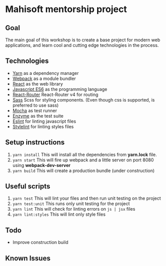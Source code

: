 # Mahisoft mentorship project

## Goal

The main goal of this workshop is to create a base project for modern web applications, and learn cool and cutting edge technologies in the process.

## Technologies

* [Yarn](https://yarnpkg.com/en/) as a dependency manager
* [Webpack](https://webpack.js.org/) as a module bundler
* [React](https://facebook.github.io/react/) as the web library
* [Javascript ES6](http://es6-features.org/) as the programming language
* [React-Router](https://reacttraining.com/react-router/) React-Router v4 for routing
* [Sass](http://sass-lang.com/) Scss for styling components. (Even though css is supported, is preferred to use sass)
* [Mocha](https://mochajs.org/) as test runner
* [Enzyme](https://github.com/airbnb/enzyme) as the test suite
* [Eslint](http://eslint.org/) for linting javascript files
* [Stylelint](https://github.com/stylelint/stylelint) for linting styles files

## Setup instructions

1. `yarn install` This will install all the dependencies from **yarn.lock** file.
2. `yarn start` This will fire up webpack and a little server on port 8080 using **webpack-dev-server**
3. `yarn build` This will create a production bundle (under construction)

## Useful scripts
1. `yarn test` This will lint your files and then run unit testing on the project
2. `yarn test:unit` This runs only unit testing for the project
3. `yarn lint` This will check for linting errors on `js | jsx` files
4. `yarn lint:styles` This will lint only style files

## Todo
* Improve construction build

## Known Issues


